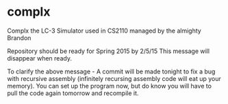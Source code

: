 complx
======

Complx the LC-3 Simulator used in CS2110 managed by the almighty Brandon

Repository should be ready for Spring 2015 by 2/5/15 This message will disappear when ready.

To clarify the above message - A commit will be made tonight to fix a bug with recursive assembly (infinitely recursing assembly code will eat up your memory).  You can set up the program now, but do know you will have to pull the code again tomorrow and recompile it.
